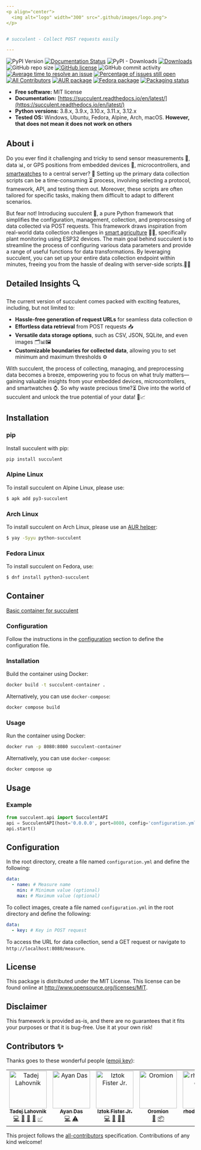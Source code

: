 ```yaml
---
<p align="center">
  <img alt="logo" width="300" src=".github/images/logo.png">
</p>


# succulent - Collect POST requests easily

---
```

![PyPI Version](https://img.shields.io/pypi/v/succulent.svg)
[![Documentation Status](https://readthedocs.org/projects/succulent/badge/?version=latest)](https://succulent.readthedocs.io/en/latest/?badge=latest)
![PyPI - Downloads](https://img.shields.io/pypi/dm/succulent.svg)
[![Downloads](https://static.pepy.tech/badge/succulent)](https://pepy.tech/project/succulent)
![GitHub repo size](https://img.shields.io/github/repo-size/firefly-cpp/succulent?style=flat-square)
[![GitHub license](https://img.shields.io/github/license/firefly-cpp/succulent.svg)](https://github.com/firefly-cpp/succulent/blob/master/LICENSE)
![GitHub commit activity](https://img.shields.io/github/commit-activity/w/firefly-cpp/succulent.svg)
[![Average time to resolve an issue](http://isitmaintained.com/badge/resolution/firefly-cpp/succulent.svg)](http://isitmaintained.com/project/firefly-cpp/succulent "Average time to resolve an issue")
[![Percentage of issues still open](http://isitmaintained.com/badge/open/firefly-cpp/succulent.svg)](http://isitmaintained.com/project/firefly-cpp/succulent "Percentage of issues still open")
[![All Contributors](https://img.shields.io/badge/all_contributors-5-orange.svg?style=flat-square)](#contributors-)
[![AUR package](https://img.shields.io/aur/version/python-succulent?color=blue&label=Arch%20Linux&logo=arch-linux)](https://aur.archlinux.org/packages/python-succulent)
[![Fedora package](https://img.shields.io/fedora/v/python3-succulent?color=blue&label=Fedora%20Linux&logo=fedora)](https://src.fedoraproject.org/rpms/python-succulent)
[![Packaging status](https://repology.org/badge/tiny-repos/python:succulent.svg)](https://repology.org/project/python:succulent/versions)

* **Free software:** MIT license
* **Documentation:** [https://succulent.readthedocs.io/en/latest/](https://succulent.readthedocs.io/en/latest/)
* **Python versions:** 3.8.x, 3.9.x, 3.10.x, 3.11.x, 3.12.x
* **Tested OS:** Windows, Ubuntu, Fedora, Alpine, Arch, macOS. **However, that does not mean it does not work on others**

## About :information_source:

Do you ever find it challenging and tricky to send sensor measurements :straight_ruler:, data :bar_chart:, or GPS positions from embedded devices :iphone:, microcontrollers, and [smartwatches](https://github.com/firefly-cpp/AST-Monitor) to a central server? :satellite: Setting up the primary data collection scripts can be a time-consuming :hourglass_flowing_sand: process, involving selecting a protocol, framework, API, and testing them out. Moreover, these scripts are often tailored for specific tasks, making them difficult to adapt to different scenarios.

But fear not! Introducing succulent 🌵, a pure Python framework that simplifies the configuration, management, collection, and preprocessing of data collected via POST requests. This framework draws inspiration from real-world data collection challenges in [smart agriculture](https://github.com/firefly-cpp/smart-agriculture-datasets/tree/main/plant-monitoring-esp32) :brain::herb:, specifically plant monitoring using ESP32 devices. The main goal behind succulent is to streamline the process of configuring various data parameters and provide a range of useful functions for data transformations. By leveraging succulent, you can set up your entire data collection endpoint within minutes, freeing you from the hassle of dealing with server-side scripts.:rocket::wrench:

## Detailed Insights :mag:

The current version of succulent comes packed with exciting features, including, but not limited to:

- **Hassle-free generation of request URLs** for seamless data collection 🌐
- **Effortless data retrieval** from POST requests 📥
- **Versatile data storage options**, such as CSV, JSON, SQLite, and even images 🗂️📊🖼️
- **Customizable boundaries for collected data**, allowing you to set minimum and maximum thresholds ⚙️

With succulent, the process of collecting, managing, and preprocessing data becomes a breeze, empowering you to focus on what truly matters—gaining valuable insights from your embedded devices, microcontrollers, and smartwatches :watch:. So why waste precious time?:hourglass_flowing_sand: Dive into the world of succulent and unlock the true potential of your data! 💪:chart_with_upwards_trend:

## Installation

### pip

Install succulent with pip:

```sh
pip install succulent
```
### Alpine Linux

To install succulent on Alpine Linux, please use:

```sh
$ apk add py3-succulent
```

### Arch Linux

To install succulent on Arch Linux, please use an [AUR helper](https://wiki.archlinux.org/title/AUR_helpers):

```sh
$ yay -Syyu python-succulent
```

### Fedora Linux

To install succulent on Fedora, use:

```sh
$ dnf install python3-succulent
```

## Container

[Basic container for succulent](https://github.com/firefly-cpp/succulent-container)

### Configuration
Follow the instructions in the [configuration](##configuration) section to define the configuration file.

### Installation
Build the container using Docker:
```bash
docker build -t succulent-container .
```

Alternatively, you can use ``docker-compose``:
```bash
docker compose build
```

### Usage
Run the container using Docker:
```bash
docker run -p 8080:8080 succulent-container
```

Alternatively, you can use ``docker-compose``:
```bash
docker compose up
```

## Usage

### Example

```python
from succulent.api import SucculentAPI
api = SucculentAPI(host='0.0.0.0', port=8080, config='configuration.yml', format='csv')
api.start()
```

## Configuration
In the root directory, create a file named `configuration.yml` and define the following:
```yml
data:
  - name: # Measure name
    min: # Minimum value (optional)
    max: # Maximum value (optional)
```

To collect images, create a file named ``configuration.yml`` in the root directory and define the following:
```yml
data:
  - key: # Key in POST request
```

To access the URL for data collection, send a GET request or navigate to ``http://localhost:8080/measure``.

## License

This package is distributed under the MIT License. This license can be found online at <http://www.opensource.org/licenses/MIT>.

## Disclaimer

This framework is provided as-is, and there are no guarantees that it fits your purposes or that it is bug-free. Use it at your own risk!

## Contributors ✨

Thanks goes to these wonderful people ([emoji key](https://allcontributors.org/docs/en/emoji-key)):

<!-- ALL-CONTRIBUTORS-LIST:START - Do not remove or modify this section -->
<!-- prettier-ignore-start -->
<!-- markdownlint-disable -->
<table>
  <tbody>
    <tr>
      <td align="center" valign="top" width="14.28%"><a href="https://github.com/lahovniktadej"><img src="https://avatars.githubusercontent.com/u/57890734?v=4?s=100" width="100px;" alt="Tadej Lahovnik"/><br /><sub><b>Tadej Lahovnik</b></sub></a><br /><a href="https://github.com/firefly-cpp/succulent/commits?author=lahovniktadej" title="Code">💻</a> <a href="https://github.com/firefly-cpp/succulent/issues?q=author%3Alahovniktadej" title="Bug reports">🐛</a> <a href="#ideas-lahovniktadej" title="Ideas, Planning, & Feedback">🤔</a> <a href="https://github.com/firefly-cpp/succulent/commits?author=lahovniktadej" title="Documentation">📖</a> <a href="#tutorial-lahovniktadej" title="Tutorials">✅</a></td>
      <td align="center" valign="top" width="14.28%"><a href="https://github.com/AyanDas348"><img src="https://avatars.githubusercontent.com/u/53610626?v=4?s=100" width="100px;" alt="Ayan Das"/><br /><sub><b>Ayan Das</b></sub></a><br /><a href="https://github.com/firefly-cpp/succulent/commits?author=AyanDas348" title="Code">💻</a> <a href="https://github.com/firefly-cpp/succulent/commits?author=AyanDas348" title="Tests">⚠️</a></td>
      <td align="center" valign="top" width="14.28%"><a href="http://www.iztok-jr-fister.eu/"><img src="https://avatars.githubusercontent.com/u/1633361?v=4?s=100" width="100px;" alt="Iztok Fister Jr."/><br /><sub><b>Iztok Fister Jr.</b></sub></a><br /><a href="https://github.com/firefly-cpp/succulent/commits?author=firefly-cpp" title="Code">💻</a> <a href="#ideas-firefly-cpp" title="Ideas, Planning, & Feedback">🤔</a> <a href="#mentoring-firefly-cpp" title="Mentoring">🧑‍🏫</a></td>
      <td align="center" valign="top" width="14.28%"><a href="http://carlosal1015.github.io"><img src="https://avatars.githubusercontent.com/u/21283014?v=4?s=100" width="100px;" alt="Oromion"/><br /><sub><b>Oromion</b></sub></a><br /><a href="https://github.com/firefly-cpp/succulent/issues?q=author%3Acarlosal1015" title="Bug reports">🐛</a> <a href="#platform-carlosal1015" title="Packaging/porting to new platform">📦</a></td>
      <td align="center" valign="top" width="14.28%"><a href="https://github.com/rhododendrom"><img src="https://avatars.githubusercontent.com/u/3198785?v=4?s=100" width="100px;" alt="rhododendrom"/><br /><sub><b>rhododendrom</b></sub></a><br /><a href="#design-rhododendrom" title="Design">🎨</a></td>
      <td align="center" valign="top" width="14.28%"><a href="https://github.com/zala-lahovnik"><img src="https://avatars.githubusercontent.com/u/105444201?v=4?s=100" width="100px;" alt="Zala Lahovnik"/><br /><sub><b>Zala Lahovnik</b></sub></a><br /><a href="https://github.com/firefly-cpp/succulent/commits?author=zala-lahovnik" title="Documentation">📖</a></td>
    </tr>
  </tbody>
</table>

<!-- markdownlint-restore -->
<!-- prettier-ignore-end -->

<!-- ALL-CONTRIBUTORS-LIST:END -->

This project follows the [all-contributors](https://github.com/all-contributors/all-contributors) specification. Contributions of any kind welcome!
